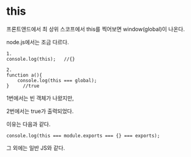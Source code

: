 # this

프론트앤드에서 최 상위 스코프에서 this를 찍어보면 window\(global\)이 나온다. 

node.js에서는 조금 다르다. 

```text
1.
console.log(this);   //{}

2.
function a(){
    console.log(this === global);
}     //true
```

1번에서는 빈 객체가 나왔지만, 

2번에서는 true가 출력되었다. 

이유는 다음과 같다. 

```text
console.log(this === module.exports === {} === exports);
```

그 외에는 일반 JS와 같다. 

